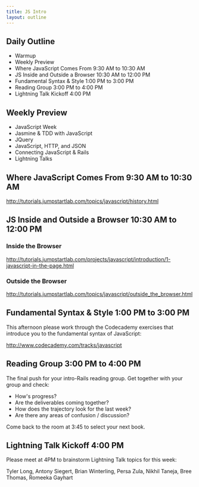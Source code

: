 ```yaml
---
title: JS Intro
layout: outline
---
```


## Daily Outline

* Warmup
* Weekly Preview
* Where JavaScript Comes From 9:30 AM to 10:30 AM
* JS Inside and Outside a Browser 10:30 AM to 12:00 PM 
* Fundamental Syntax & Style 1:00 PM to 3:00 PM 
* Reading Group 3:00 PM to 4:00 PM
* Lightning Talk Kickoff 4:00 PM

## Weekly Preview

* JavaScript Week
* Jasmine & TDD with JavaScript
* JQuery
* JavaScript, HTTP, and JSON
* Connecting JavaScript & Rails
* Lightning Talks

## Where JavaScript Comes From 9:30 AM to 10:30 AM

http://tutorials.jumpstartlab.com/topics/javascript/history.html

## JS Inside and Outside a Browser 10:30 AM to 12:00 PM

### Inside the Browser

http://tutorials.jumpstartlab.com/projects/javascript/introduction/1-javascript-in-the-page.html

### Outside the Browser

http://tutorials.jumpstartlab.com/topics/javascript/outside_the_browser.html

## Fundamental Syntax & Style 1:00 PM to 3:00 PM

This afternoon please work through the Codecademy exercises that introduce you to the fundamental syntax of JavaScript:

http://www.codecademy.com/tracks/javascript

## Reading Group 3:00 PM to 4:00 PM

The final push for your intro-Rails reading group. Get together with your group and check:

* How's progress?
* Are the deliverables coming together?
* How does the trajectory look for the last week?
* Are there any areas of confusion / discussion?

Come back to the room at 3:45 to select your next book.

## Lightning Talk Kickoff 4:00 PM

Please meet at 4PM to brainstorm Lightning Talk topics for this week: 

Tyler Long, Antony Siegert, Brian Winterling, Persa Zula, Nikhil Taneja, Bree Thomas, Romeeka Gayhart